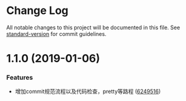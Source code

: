 # Change Log

All notable changes to this project will be documented in this file. See [standard-version](https://github.com/conventional-changelog/standard-version) for commit guidelines.

<a name="1.1.0"></a>
# 1.1.0 (2019-01-06)


### Features

* 增加commit规范流程以及代码检查，pretty等路程 ([6249516](https://github.com/lixiangfei/fix-ie-svga/commit/6249516))
